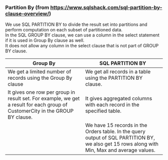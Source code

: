 ### Partition By (from https://www.sqlshack.com/sql-partition-by-clause-overview/)
We use SQL PARTITION BY to divide the result set into partitions and perform computation on each subset of partitioned data.<br>
In the SQL GROUP BY clause, we can use a column in the select statement if it is used in Group By clause as well.<br>
It does not allow any column in the select clause that is not part of GROUP BY clause.<br>


| Group By | SQL PARTITION BY |
| ------- | ------- |
| We get a limited number of records using the Group By clause | We get all records in a table using the PARTITION BY clause. |
| It gives one row per group in result set. For example, we get a result for each group of CustomerCity in the GROUP BY clause. | It gives aggregated columns with each record in the specified table. |
|  | We have 15 records in the Orders table. In the query output of SQL PARTITION BY, we also get 15 rows along with Min, Max and average values. |


